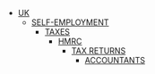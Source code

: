 - [UK]()
    - [SELF-EMPLOYMENT]()
        - [TAXES]()
            - [HMRC]()
                - [TAX RETURNS]()
                    - [ACCOUNTANTS]()